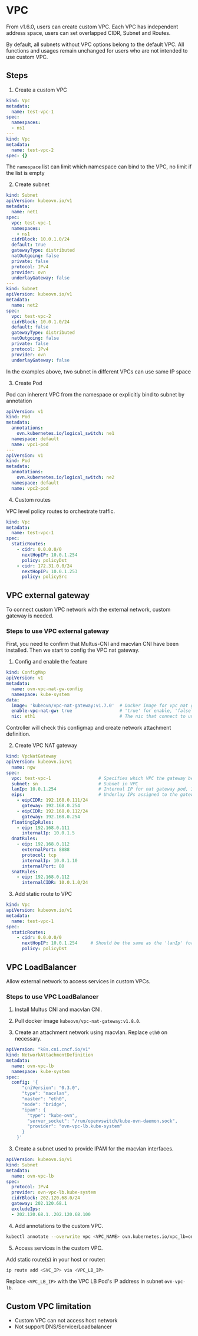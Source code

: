 # VPC

From v1.6.0, users can create custom VPC. Each VPC has independent address space, users can set overlapped CIDR, Subnet and Routes.

By default, all subnets without VPC options belong to the default VPC. All functions and usages remain unchanged for users who are not intended to use custom VPC.

## Steps

1. Create a custom VPC

```yaml
kind: Vpc
metadata:
  name: test-vpc-1
spec:
  namespaces:
  - ns1
---
kind: Vpc
metadata:
  name: test-vpc-2
spec: {}
```

The `namespace` list can limit which namespace can bind to the VPC, no limit if the list is empty

2. Create subnet

```yaml
kind: Subnet
apiVersion: kubeovn.io/v1
metadata:
  name: net1
spec:
  vpc: test-vpc-1
  namespaces:
    - ns1
  cidrBlock: 10.0.1.0/24
  default: true
  gatewayType: distributed
  natOutgoing: false
  private: false
  protocol: IPv4
  provider: ovn
  underlayGateway: false
---
kind: Subnet
apiVersion: kubeovn.io/v1
metadata:
  name: net2
spec:
  vpc: test-vpc-2
  cidrBlock: 10.0.1.0/24
  default: false
  gatewayType: distributed
  natOutgoing: false
  private: false
  protocol: IPv4
  provider: ovn
  underlayGateway: false
```

In the examples above, two subnet in different VPCs can use same IP space

3. Create Pod

Pod can inherent VPC from the namespace or explicitly bind to subnet by annotation

```yaml
apiVersion: v1
kind: Pod
metadata:
  annotations:
    ovn.kubernetes.io/logical_switch: ne1
  namespace: default
  name: vpc1-pod
---
apiVersion: v1
kind: Pod
metadata:
  annotations:
    ovn.kubernetes.io/logical_switch: ne2
  namespace: default
  name: vpc2-pod
```

4. Custom routes

VPC level policy routes to orchestrate traffic.

```yaml
kind: Vpc
metadata:
  name: test-vpc-1
spec:
  staticRoutes:
    - cidr: 0.0.0.0/0
      nextHopIP: 10.0.1.254
      policy: policyDst
    - cidr: 172.31.0.0/24
      nextHopIP: 10.0.1.253
      policy: policySrc
```

## VPC external gateway

To connect custom VPC network with the external network, custom gateway is needed.

### Steps to use VPC external gateway

First, you need to confirm that Multus-CNI and macvlan CNI have been installed. Then we start to config the VPC nat gateway.

1. Config and enable the feature

```yaml
kind: ConfigMap
apiVersion: v1
metadata:
  name: ovn-vpc-nat-gw-config
  namespace: kube-system
data:
  image: 'kubeovn/vpc-nat-gateway:v1.7.0'  # Docker image for vpc nat gateway
  enable-vpc-nat-gw: true                  # 'true' for enable, 'false' for disable
  nic: eth1                                # The nic that connect to underlay network, use as the 'master' for macvlan
```

Controller will check this configmap and create network attachment definition.

2. Create VPC NAT gateway

```yaml
kind: VpcNatGateway
apiVersion: kubeovn.io/v1
  name: ngw
spec:
  vpc: test-vpc-1                  # Specifies which VPC the gateway belongs to
  subnet: sn                       # Subnet in VPC
  lanIp: 10.0.1.254                # Internal IP for nat gateway pod, IP should be within the range of the subnet
  eips:                            # Underlay IPs assigned to the gateway
    - eipCIDR: 192.168.0.111/24
      gateway: 192.168.0.254
    - eipCIDR: 192.168.0.112/24
      gateway: 192.168.0.254
  floatingIpRules:
    - eip: 192.168.0.111
      internalIp: 10.0.1.5
  dnatRules:
    - eip: 192.168.0.112
      externalPort: 8888
      protocol: tcp
      internalIp: 10.0.1.10
      internalPort: 80
  snatRules:
    - eip: 192.168.0.112
      internalCIDR: 10.0.1.0/24
```

3. Add static route to VPC

```yaml
kind: Vpc
apiVersion: kubeovn.io/v1
metadata:
  name: test-vpc-1
spec:
  staticRoutes:
    - cidr: 0.0.0.0/0
      nextHopIP: 10.0.1.254     # Should be the same as the 'lanIp' for vpc gateway
      policy: policyDst
```

## VPC LoadBalancer

Allow external network to access services in custom VPCs.

### Steps to use VPC LoadBalancer

1. Install Multus CNI and macvlan CNI.

2. Pull docker image `kubeovn/vpc-nat-gateway:v1.8.0`.

3. Create an attachment network using macvlan. Replace `eth0` on necessary.

```yaml
apiVersion: "k8s.cni.cncf.io/v1"
kind: NetworkAttachmentDefinition
metadata:
  name: ovn-vpc-lb
  namespace: kube-system
spec:
  config: '{
      "cniVersion": "0.3.0",
      "type": "macvlan",
      "master": "eth0",
      "mode": "bridge",
      "ipam": {
        "type": "kube-ovn",
        "server_socket": "/run/openvswitch/kube-ovn-daemon.sock",
        "provider": "ovn-vpc-lb.kube-system"
      }
    }'
```

3. Create a subnet used to provide IPAM for the macvlan interfaces.

```yaml
apiVersion: kubeovn.io/v1
kind: Subnet
metadata:
  name: ovn-vpc-lb
spec:
  protocol: IPv4
  provider: ovn-vpc-lb.kube-system
  cidrBlock: 202.120.68.0/24
  gateway: 202.120.68.1
  excludeIps:
  - 202.120.68.1..202.120.68.100
```

4. Add annotations to the custom VPC.

```bash
kubectl annotate --overwrite vpc <VPC_NAME> ovn.kubernetes.io/vpc_lb=on
```

5. Access services in the custom VPC.

Add static route(s) in your host or router:

```bash
ip route add <SVC_IP> via <VPC_LB_IP>
```

Replace `<VPC_LB_IP>` with the VPC LB Pod's IP address in subnet `ovn-vpc-lb`.

## Custom VPC limitation

- Custom VPC can not access host network
- Not support DNS/Service/Loadbalancer
